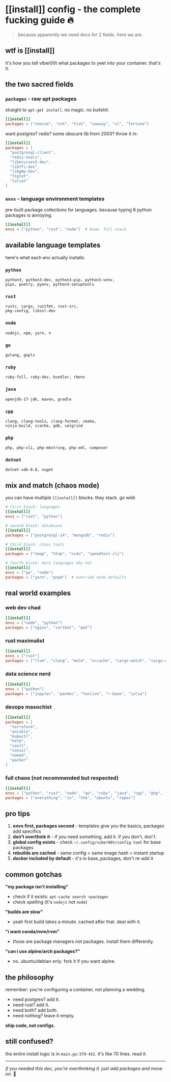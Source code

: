 # [[install]] config - the complete fucking guide 🔥

> because apparently we need docs for 2 fields. here we are.

## wtf is [[install]]

it's how you tell viber00t what packages to yeet into your container. that's it.

## the two sacred fields

### `packages` - raw apt packages

straight to `apt-get install`. no magic. no bullshit.

```toml
[[install]]
packages = ["neovim", "zsh", "fish", "cowsay", "sl", "fortune"]
```

want postgres? redis? some obscure lib from 2003? throw it in:

```toml
[[install]]
packages = [
  "postgresql-client",
  "redis-tools", 
  "libncurses5-dev",
  "libffi-dev",
  "libgmp-dev",
  "figlet",
  "lolcat"
]
```

### `envs` - language environment templates

pre-built package collections for languages. because typing 8 python packages is annoying.

```toml
[[install]]
envs = ["python", "rust", "node"]  # boom. full stack.
```

## available language templates

here's what each env actually installs:

### `python`
```
python3, python3-dev, python3-pip, python3-venv, 
pipx, poetry, pyenv, python3-setuptools
```

### `rust` 
```
rustc, cargo, rustfmt, rust-src, 
pkg-config, libssl-dev
```

### `node`
```
nodejs, npm, yarn, n
```

### `go`
```
golang, gopls
```

### `ruby`
```
ruby-full, ruby-dev, bundler, rbenv
```

### `java`
```
openjdk-17-jdk, maven, gradle
```

### `cpp`
```
clang, clang-tools, clang-format, cmake, 
ninja-build, ccache, gdb, valgrind
```

### `php`
```
php, php-cli, php-mbstring, php-xml, composer
```

### `dotnet`
```
dotnet-sdk-8.0, nuget
```

## mix and match (chaos mode)

you can have multiple `[[install]]` blocks. they stack. go wild:

```toml
# first block: languages
[[install]]
envs = ["rust", "python"]

# second block: databases
[[install]]
packages = ["postgresql-14", "mongodb", "redis"]

# third block: chaos tools
[[install]]
packages = ["nmap", "htop", "ncdu", "speedtest-cli"]

# fourth block: more languages why not
[[install]]
envs = ["go", "node"]
packages = ["yarn", "pnpm"]  # override node defaults
```

## real world examples

### web dev chad
```toml
[[install]]
envs = ["node", "python"]
packages = ["nginx", "certbot", "pm2"]
```

### rust maximalist
```toml
[[install]]
envs = ["rust"]
packages = ["llvm", "clang", "mold", "sccache", "cargo-watch", "cargo-edit"]
```

### data science nerd
```toml
[[install]]
envs = ["python"]
packages = ["jupyter", "pandoc", "texlive", "r-base", "julia"]
```

### devops masochist
```toml
[[install]]
packages = [
  "terraform",
  "ansible", 
  "kubectl",
  "helm",
  "vault",
  "consul",
  "nomad",
  "packer"
]
```

### full chaos (not recommended but respected)
```toml
[[install]]
envs = ["python", "rust", "node", "go", "ruby", "java", "cpp", "php", "dotnet"]
packages = ["everything", "in", "the", "ubuntu", "repos"]
```

## pro tips

1. **envs first, packages second** - templates give you the basics, packages add specifics
2. **don't overthink it** - if you need something, add it. if you don't, don't.
3. **global config exists** - check `~/.config/viber00t/config.toml` for base packages
4. **rebuilds are cached** - same config = same image hash = instant startup
5. **docker included by default** - it's in base_packages, don't re-add it

## common gotchas

**"my package isn't installing"**
- check if it exists: `apt-cache search <package>`
- check spelling (it's `nodejs` not `node`)

**"builds are slow"**
- yeah first build takes a minute. cached after that. deal with it.

**"i want conda/nvm/rvm"**
- those are package managers not packages. install them differently.

**"can i use alpine/arch packages?"**
- no. ubuntu/debian only. fork it if you want alpine.

## the philosophy

remember: you're configuring a container, not planning a wedding. 

- need postgres? add it.
- need rust? add it.  
- need both? add both.
- need nothing? leave it empty.

**ship code, not configs.**

## still confused?

the entire install logic is in `main.go:379-452`. it's like 70 lines. read it.

---

*if you needed this doc, you're overthinking it. just add packages and move on.* 🚀